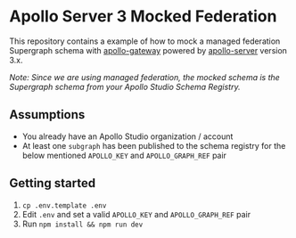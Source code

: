 # Apollo Server 3 Mocked Federation

This repository contains a example of how to mock a managed federation Supergraph schema with [apollo-gateway](https://github.com/apollographql/federation) powered by [apollo-server](https://github.com/apollographql/apollo-server/) version 3.x.

_Note: Since we are using managed federation, the mocked schema is the Supergraph schema from your Apollo Studio Schema Registry._

## Assumptions

- You already have an Apollo Studio organization / account
- At least one `subgraph` has been published to the schema registry for the below mentioned `APOLLO_KEY` and `APOLLO_GRAPH_REF` pair

## Getting started

1. `cp .env.template .env`
1. Edit `.env` and set a valid `APOLLO_KEY` and `APOLLO_GRAPH_REF` pair
1. Run `npm install && npm run dev`
